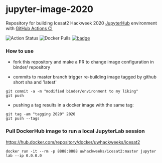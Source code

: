 # jupyter-image-2020
Repository for building Icesat2 Hackweek 2020 [JupyterHub](https://jupyter.org/hub) environment with [GitHub Actions CI](https://help.github.com/en/actions/automating-your-workflow-with-github-actions)

![Action Status](https://github.com/ICESAT-2HackWeek/jupyter-image-2020/workflows/MasterBuild/badge.svg)
![Docker Pulls](https://img.shields.io/docker/pulls/uwhackweeks/icesat2)
[![badge](https://img.shields.io/static/v1.svg?logo=Jupyter&label=Pangeo+Binder&message=AWS+us-west-2&color=orange)](https://staging.aws-uswest2-binder.pangeo.io/v2/gh/ICESAT-2HackWeek/jupyter-image-2020/master?urlpath=git-pull?repo=https://github.com/ICESAT-2HackWeek/ICESat2_hackweek_tutorials%26amp%3Bbranch=master%26amp%3Burlpath=lab%3Fautodecode)

### How to use
* fork this repository and make a PR to change image configuration in binder/ repository

* commits to master branch trigger re-building image tagged by github short sha and 'latest'
```
git commit -a -m "modified binder/environment to my liking"
git push
```
* pushing a tag results in a docker image with the same tag:
```
git tag -am "tagging 2020" 2020
git push --tags
```

### Pull DockerHub image to run a local JupyterLab session
https://hub.docker.com/repository/docker/uwhackweeks/icesat2
```
docker run -it --rm -p 8888:8888 uwhackweeks/icesat2:master jupyter lab --ip 0.0.0.0
```

